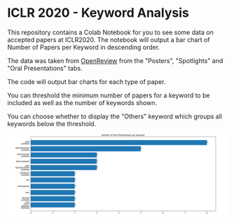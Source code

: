 # ICLR 2020 - Keyword Analysis

This repository contains a Colab Notebook for you to see some data on accepted papers at ICLR2020. The notebook will output a bar chart of Number of Papers per Keyword in descending order.

The data was taken from [OpenReview](https://openreview.net/group?id=ICLR.cc/2020/Conference) from the "Posters", "Spotlights" and "Oral Presentations" tabs.

The code will output bar charts for each type of paper.

You can threshold the minimum number of papers for a keyword to be included as well as the number of keywords shown.

You can choose whether to display the "Others" keyword which groups all keywords below the threshold.

![Sample](https://github.com/alainray/ICLR2020/blob/master/sample1.png)
